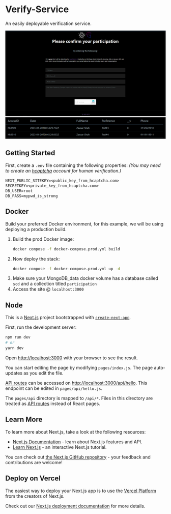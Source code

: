 # Verify-Service

An easily deployable verification service.

![preview1](public/ss1.png)
![preview2](public/ss2.png)

## Getting Started

First, create a `.env` file containing the following properties:
*(You may need to create an [hcaptcha](https://hcaptcha.com) account for human verification.)*
```
NEXT_PUBLIC_SITEKEY=<public_key_from_hcaptcha.com>
SECRETKEY=<private_key_from_hcaptcha.com>
DB_USER=root
DB_PASS=mypwd_is_strong
```

## Docker

Build your preferred Docker environment, for this example, we will be using deploying a production build.

1. Build the prod Docker image:
   ```sh
   docker compose -f docker-compose.prod.yml build
   ```
2. Now deploy the stack:
   ```sh
   docker compose -f docker-compose.prod.yml up -d
   ```
3. Make sure your MongoDB_data docker volume has a database called `scd` and a collection titled `participation` 
4. Access the site @ `localhost:3000`
## Node

This is a [Next.js](https://nextjs.org/) project bootstrapped with [`create-next-app`](https://github.com/vercel/next.js/tree/canary/packages/create-next-app).

First, run the development server:

```bash
npm run dev
# or
yarn dev
```

Open [http://localhost:3000](http://localhost:3000) with your browser to see the result.

You can start editing the page by modifying `pages/index.js`. The page auto-updates as you edit the file.

[API routes](https://nextjs.org/docs/api-routes/introduction) can be accessed on [http://localhost:3000/api/hello](http://localhost:3000/api/hello). This endpoint can be edited in `pages/api/hello.js`.

The `pages/api` directory is mapped to `/api/*`. Files in this directory are treated as [API routes](https://nextjs.org/docs/api-routes/introduction) instead of React pages.

## Learn More

To learn more about Next.js, take a look at the following resources:

- [Next.js Documentation](https://nextjs.org/docs) - learn about Next.js features and API.
- [Learn Next.js](https://nextjs.org/learn) - an interactive Next.js tutorial.

You can check out [the Next.js GitHub repository](https://github.com/vercel/next.js/) - your feedback and contributions are welcome!

## Deploy on Vercel

The easiest way to deploy your Next.js app is to use the [Vercel Platform](https://vercel.com/new?utm_medium=default-template&filter=next.js&utm_source=create-next-app&utm_campaign=create-next-app-readme) from the creators of Next.js.

Check out our [Next.js deployment documentation](https://nextjs.org/docs/deployment) for more details.
